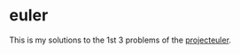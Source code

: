 # euler
<p>This is my solutions to the 1st 3 problems of the <a href="https://projecteuler.net" title="">
projecteuler</a>.</p>
